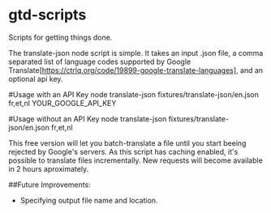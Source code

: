 # gtd-scripts
Scripts for getting things done.

The translate-json node script is simple. It takes an input .json file, a comma separated list of language codes supported by Google Translate[https://ctrlq.org/code/19899-google-translate-languages], and an optional api key.

#Usage with an API Key
node translate-json fixtures/translate-json/en.json fr,et,nl YOUR_GOOGLE_API_KEY

#Usage without an API Key
node translate-json fixtures/translate-json/en.json fr,et,nl

This free version will let you batch-translate a file until you start beeing rejected by Google's servers. As this script has caching enabled, it's possible to translate files incrementally. New requests will become available in 2 hours aproximately. 


##Future Improvements:
* Specifying output file name and location.